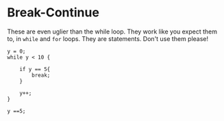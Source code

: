 # Break-Continue

These are even uglier than the while loop. They work like you expect them to, in `while` and `for` loops. They are statements. Don't use them please!

```
y = 0;
while y < 10 {
	
	if y == 5{
		break;
	}

	y++;
}

y ==5;
```


